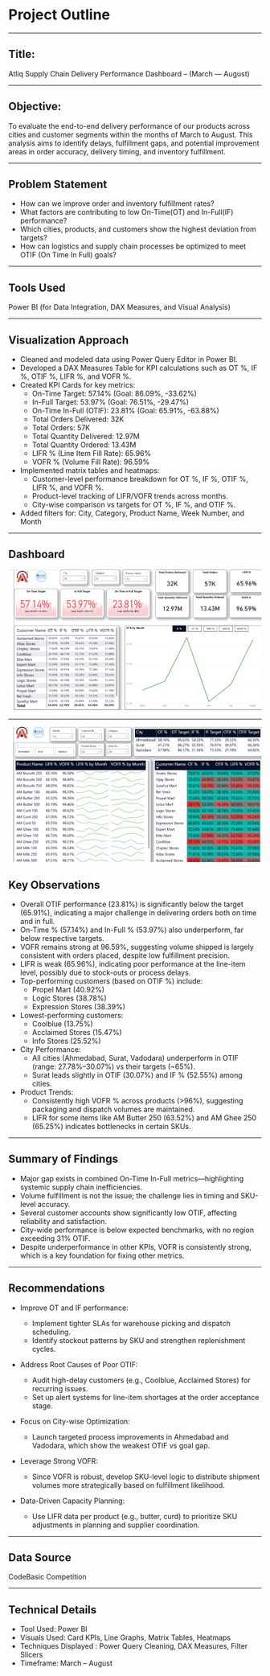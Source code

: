 # Project Outline
---
## Title:
Atliq Supply Chain Delivery Performance Dashboard – (March — August) 

---
## Objective:
To evaluate the end-to-end delivery performance of our products across cities and customer segments within the months of March to August. This analysis aims to identify delays, fulfillment gaps, and potential improvement areas in order accuracy, delivery timing, and inventory fulfillment.

---
## Problem Statement
- How can we improve order and inventory fulfillment rates?
- What factors are contributing to low On-Time(OT)  and In-Full(IF) performance?
- Which cities, products, and customers show the highest deviation from targets?
- How can logistics and supply chain processes be optimized to meet OTIF (On Time In Full) goals?

---
## Tools Used
Power BI (for Data Integration, DAX Measures, and Visual Analysis)

---
## Visualization Approach
- Cleaned and modeled data using Power Query Editor in Power BI.
- Developed a DAX Measures Table for KPI calculations such as OT %, IF %, OTIF %, LIFR %, and VOFR %.
- Created KPI Cards for key metrics:
   - On-Time Target: 57.14% (Goal: 86.09%, -33.62%)
   - In-Full Target: 53.97% (Goal: 76.51%, -29.47%)
   - On-Time In-Full (OTIF): 23.81% (Goal: 65.91%, -63.88%)
   - Total Orders Delivered: 32K
   - Total Orders: 57K
   - Total Quantity Delivered: 12.97M
   - Total Quantity Ordered: 13.43M
   - LIFR % (Line Item Fill Rate): 65.96%
   - VOFR % (Volume Fill Rate): 96.59%
- Implemented matrix tables and heatmaps:
   - Customer-level performance breakdown for OT %, IF %, OTIF %, LIFR %, and VOFR %.
   - Product-level tracking of LIFR/VOFR trends across months.
   - City-wise comparison vs targets for OT %, IF %, and OTIF %.
- Added filters for: City, Category, Product Name, Week Number, and Month

---
## Dashboard
![Overview](Screenshot%20(74).png)

---
![DeeperInsights](Screenshot%20(75).png)

## Key Observations
- Overall OTIF performance (23.81%) is significantly below the target (65.91%), indicating a major challenge in delivering orders both on time and in full.
- On-Time % (57.14%) and In-Full % (53.97%) also underperform, far below respective targets.
- VOFR remains strong at 96.59%, suggesting volume shipped is largely consistent with orders placed, despite low fulfillment precision.
- LIFR is weak (65.96%), indicating poor performance at the line-item level, possibly due to stock-outs or process delays.
- Top-performing customers (based on OTIF %) include:
    - Propel Mart (40.92%)
    - Logic Stores (38.78%)
    - Expression Stores (38.39%)
- Lowest-performing customers:
    - Coolblue (13.75%)
    - Acclaimed Stores (15.47%)
    - Info Stores (25.52%)
- City Performance:
   - All cities (Ahmedabad, Surat, Vadodara) underperform in OTIF (range: 27.78%–30.07%) vs their targets (~65%).
   - Surat leads slightly in OTIF (30.07%) and IF % (52.55%) among cities.
- Product Trends:
   - Consistently high VOFR % across products (>96%), suggesting packaging and dispatch volumes are maintained.
   - LIFR for some items like AM Butter 250 (63.52%) and AM Ghee 250 (65.25%) indicates bottlenecks in certain SKUs.

---
## Summary of Findings
- Major gap exists in combined On-Time In-Full metrics—highlighting systemic supply chain inefficiencies.
- Volume fulfillment is not the issue; the challenge lies in timing and SKU-level accuracy.
- Several customer accounts show significantly low OTIF, affecting reliability and satisfaction.
- City-wide performance is below expected benchmarks, with no region exceeding 31% OTIF.
- Despite underperformance in other KPIs, VOFR is consistently strong, which is a key foundation for fixing other metrics.

---
## Recommendations
- Improve OT and IF performance:
  - Implement tighter SLAs for warehouse picking and dispatch scheduling.
  - Identify stockout patterns by SKU and strengthen replenishment cycles.

- Address Root Causes of Poor OTIF:
  - Audit high-delay customers (e.g., Coolblue, Acclaimed Stores) for recurring issues.
  - Set up alert systems for line-item shortages at the order acceptance stage.

- Focus on City-wise Optimization:
  - Launch targeted process improvements in Ahmedabad and Vadodara, which show the weakest OTIF vs goal gap.

- Leverage Strong VOFR:
  - Since VOFR is robust, develop SKU-level logic to distribute shipment volumes more strategically based on fulfillment likelihood.

- Data-Driven Capacity Planning:
  - Use LIFR data per product (e.g., butter, curd) to prioritize SKU adjustments in planning and supplier coordination.

---
## Data Source
CodeBasic Competition

---
## Technical Details
- Tool Used: Power BI
- Visuals Used: Card KPIs, Line Graphs, Matrix Tables, Heatmaps
- Techniques Displayed : Power Query Cleaning, DAX Measures, Filter Slicers
- Timeframe: March – August

